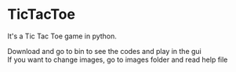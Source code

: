 # TicTacToe
It's a Tic Tac Toe game in python.

Download and go to bin to see the codes and play in the gui<br>
If you want to change images, go to images folder and read help file
